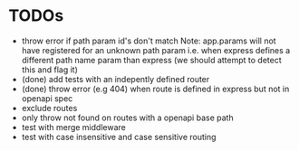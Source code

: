 # TODOs

- throw error if path param id's don't match
  Note: app.params will not have registered for an unknown path param i.e. when express defines a different path name param than express (we should attempt to detect this and flag it)
- (done) add tests with an indepently defined router
- (done) throw error (e.g 404) when route is defined in express but not in openapi spec
- exclude routes
- only throw not found on routes with a openapi base path
- test with merge middleware
- test with case insensitive and case sensitive routing

